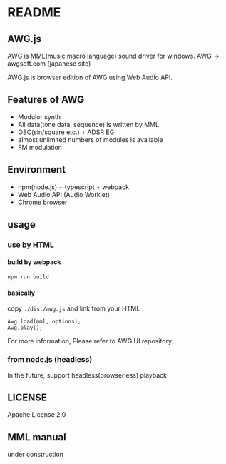 # README #

## AWG.js

AWG is MML(music macro language) sound driver for windows.
AWG -> awgsoft.com (japanese site)

AWG.js is browser edition of AWG using Web Audio API.

## Features of AWG

* Modulor synth
* All data(tone data, sequence) is written by MML
* OSC(sin/square etc.) + ADSR EG
* almost unlimited numbers of modules is available
* FM modulation

## Environment

* npm(node.js) + typescript + webpack
* Web Audio API (Audio Worklet)
* Chrome browser

## usage

### use by HTML

#### build by webpack
```
npm run build
```

#### basically
copy `./dist/awg.js` and link from your HTML

```
Awg.load(mml, options);
Awg.play();
```
For more information, Please refer to AWG UI repository

### from node.js (headless)
In the future, support headless(browserless) playback

## LICENSE

Apache License 2.0

## MML manual
under construction

